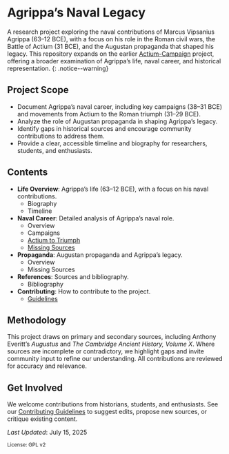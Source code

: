 # Agrippa’s Naval Legacy

A research project exploring the naval contributions of Marcus Vipsanius Agrippa (63–12 BCE), with a focus on his role in the Roman civil wars, the Battle of Actium (31 BCE), and the Augustan propaganda that shaped his legacy. This repository expands on the earlier [Actium-Campaign](https://github.com/davidrstansfield/Actium-Campaign) project, offering a broader examination of Agrippa’s life, naval career, and historical representation.
{: .notice--warning}

## Project Scope

- Document Agrippa’s naval career, including key campaigns (38–31 BCE) and movements from Actium to the Roman triumph (31–29 BCE).
- Analyze the role of Augustan propaganda in shaping Agrippa’s legacy.
- Identify gaps in historical sources and encourage community contributions to address them.
- Provide a clear, accessible timeline and biography for researchers, students, and enthusiasts.

## Contents

- **Life Overview**: Agrippa’s life (63–12 BCE), with a focus on his naval contributions.
  - Biography
  - Timeline
- **Naval Career**: Detailed analysis of Agrippa’s naval role.
  - Overview
  - Campaigns
  - [Actium to Triumph](./Naval-Career/actium-to-triumph.md)
  - [Missing Sources](./Naval-Career/missing-sources.md)
- **Propaganda**: Augustan propaganda and Agrippa’s legacy.
  - Overview
  - Missing Sources
- **References**: Sources and bibliography.
  - Bibliography
- **Contributing**: How to contribute to the project.
  - [Guidelines](./Contributing/guidelines.md)

## Methodology

This project draws on primary and secondary sources, including Anthony Everitt’s *Augustus* and *The Cambridge Ancient History, Volume X*. Where sources are incomplete or contradictory, we highlight gaps and invite community input to refine our understanding. All contributions are reviewed for accuracy and relevance.

## Get Involved

We welcome contributions from historians, students, and enthusiasts. See our [Contributing Guidelines](/Contributing/guidelines.md) to suggest edits, propose new sources, or critique existing content.

*Last Updated*: July 15, 2025

<small>License: GPL v2</small>
